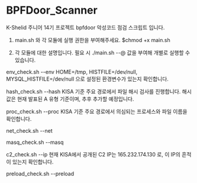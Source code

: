 # BPFDoor_Scanner
K-Shelid 주니어 14기 프로젝트 bpfdoor 악성코드 점검 스크립트 입니다.

1. main.sh 와 각 모듈에 실행 권한을 부여해주세요.
$chmod +x main.sh

2. 각 모듈에 대한 설명입니다.
필요 시 ./main.sh --@ 값을 부여해 개별로 실행할 수 있습니다.

env_check.sh --env
HOME=/tmp, HISTFILE=/dev/null, MYSQL_HISTFILE=/dev/null 으로 설정된 환경변수가 있는지 확인합니다.

hash_check.sh --hash
KISA 기준 주요 경로에서 파일 해시 검사를 진행합니다.
해시값은 현재 발표된 A 유형 기준이며, 추후 추가할 예정입니다.

proc_check.sh --proc
KISA 기준 주요 경로에서 의심되는 프로세스와 파일 이름을 확인합니다.

net_check.sh --net


masq_check.sh --masq


c2_check.sh --ip
현재 KISA에서 공개된 C2 IP는 165.232.174.130 로, 이 IP의 흔적이 있는지 확인합니다.

preload_check.sh --preload
